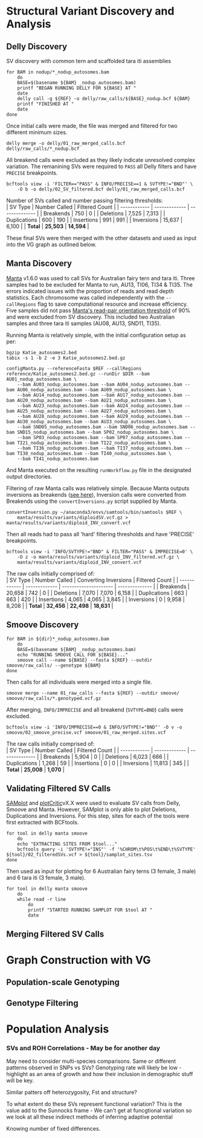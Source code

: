 # Structural Variant Discovery and Analysis
## Delly Discovery
SV discovery with common tern and scaffolded tara iti assemblies
```
for BAM in nodup/*_nodup_autosomes.bam
    do
    BASE=$(basename ${BAM} _nodup_autosomes.bam)
    printf "BEGAN RUNNING DELLY FOR ${BASE} AT "
    date
    delly call -g ${REF} -o delly/raw_calls/${BASE}_nodup.bcf ${BAM}
    printf "FINISHED AT "
    date
done
```
Once initial calls were made, the file was merged and filtered for two different minimum sizes.  
```
delly merge -o delly/01_raw_merged_calls.bcf delly/raw_calls/*_nodup.bcf
```
All breakend calls were excluded as they likely indicate unresolved complex variation. The remanining SVs were required to `PASS` all Delly filters and have `PRECISE` breakpoints.  
```
bcftools view -i 'FILTER=="PASS" & INFO/PRECISE==1 & SVTYPE!="BND"' \
    -O b -o delly/02_SV_filtered.bcf delly/01_raw_merged_calls.bcf
```
Number of SVs called and number passing filtering thresholds:  
|    SV Type   | Number Called | Filtered Count |
| ------------ | ------------- | -------------- |
|  Breakends   |      750      |        0       |
|  Deletions   |     7,525     |      7,313     |
| Duplications |      600      |       190      |
|  Insertions  |      991      |       991      |
|  Inversions  |    15,637     |      6,100     |
|  **Total**   |  **25,503**   |   **14,594**   |

These final SVs were then merged with the other datasets and used as input into the VG graph as outlined below.  
## Manta Discovery
[Manta](https://github.com/Illumina/manta) v1.6.0 was used to call SVs for Australian fairy tern and tara iti. Three samples had to be excluded for Manta to run, AU13, TI06, TI34 & TI35. The errors indicated issues with the proportion of reads and read depth statistics. Each chromosome was called independently with the `--callRegions` flag to save computational resource and increase efficiency. Five samples did not pass [Manta's read-pair orientation threshold](https://github.com/Illumina/manta/issues/168) of 90% and were excluded from SV discovery. This included two Australian samples and three tara iti samples (AU08, AU13, SND11, TI35).

Running Manta is relatively simple, with the initial configuration setup as per:
```
bgzip Katie_autosomes2.bed
tabix -s 1 -b 2 -e 3 Katie_autosomes2.bed.gz 

configManta.py --referenceFasta $REF --callRegions reference/Katie_autosomes2.bed.gz --runDir $DIR --bam AU01_nodup_autosomes.bam \
    --bam AU03_nodup_autosomes.bam --bam AU04_nodup_autosomes.bam --bam AU06_nodup_autosomes.bam --bam AU09_nodup_autosomes.bam \
    --bam AU14_nodup_autosomes.bam --bam AU17_nodup_autosomes.bam --bam AU20_nodup_autosomes.bam --bam AU21_nodup_autosomes.bam \
    --bam AU23_nodup_autosomes.bam --bam AU24_nodup_autosomes.bam --bam AU25_nodup_autosomes.bam --bam AU27_nodup_autosomes.bam \
    --bam AU28_nodup_autosomes.bam --bam AU29_nodup_autosomes.bam --bam AU30_nodup_autosomes.bam --bam AU33_nodup_autosomes.bam \
    --bam SND05_nodup_autosomes.bam --bam SND06_nodup_autosomes.bam --bam SND15_nodup_autosomes.bam --bam SP02_nodup_autosomes.bam \
    --bam SP03_nodup_autosomes.bam --bam SP07_nodup_autosomes.bam --bam TI21_nodup_autosomes.bam --bam TI22_nodup_autosomes.bam \
    --bam TI36_nodup_autosomes.bam --bam TI37_nodup_autosomes.bam --bam TI38_nodup_autosomes.bam --bam TI40_nodup_autosomes.bam \
    --bam TI41_nodup_autosomes.bam
``` 
And Manta executed on the resulting `runWorkflow.py` file in the designated output directories.  

Filtering of raw Manta calls was relatively simple. Because Manta outputs inversions as breakends ([see here](https://github.com/Illumina/manta/blob/master/docs/userGuide/README.md)), Inversion calls were converted from Breakends using the `convertInversions.py` script supplied by Manta.  
```
convertInversion.py ~/anaconda3/envs/samtools/bin/samtools $REF \
    manta/results/variants/diploidSV.vcf.gz > manta/results/variants/diploid_INV_convert.vcf
```
Then all reads had to pass all 'hard' filtering thresholds and have 'PRECISE' breakpoints.  
```
bcftools view -i 'INFO/SVTYPE!="BND" & FILTER="PASS" & IMPRECISE=0' \
    -O z -o manta/results/variants/diploid_INV_filtered.vcf.gz \
    manta/results/variants/diploid_INV_convert.vcf
```

The raw calls initially comprised of:  
|    SV Type   | Number Called | Converting Inversions | Filtered Count |
| ------------ | ------------- | --------------------- | -------------- |
|  Breakends   |    20,658     |          742          |        0       |
|  Deletions   |     7,070     |         7,070         |      6,158     |
| Duplications |      663      |          663          |       420      |
|  Insertions  |     4,065     |         4,065         |      3,845     |
|  Inversions  |       0       |         9,958         |      8,208     |
|  **Total**   |  **32,456**   |      **22,498**       |   **18,631**   |  

## Smoove Discovery

```
for BAM in ${dir}*_nodup_autosomes.bam
    do
    BASE=$(basename ${BAM} _nodup_autosomes.bam)
    echo "RUNNING SMOOVE CALL FOR ${BASE}..."
    smoove call --name ${BASE} --fasta ${REF} --outdir smoove/raw_calls/ --genotype ${BAM}
done
```
Then calls for all individuals were merged into a single file.  
```
smoove merge --name 01_raw_calls --fasta ${REF} --outdir smoove/ smoove/raw_calls/*.genotyped.vcf.gz
```
After merging, `INFO/IMPRECISE` and all breakend (`SVTYPE=BND`) calls were excluded.
```
bcftools view -i 'INFO/IMPRECISE==0 & INFO/SVTYPE!="BND"' -O v -o smoove/02_smoove_precise.vcf smoove/01_raw_merged.sites.vcf
```

The raw calls initially comprised of:  
|    SV Type   | Number Called | Filtered Count |
| ------------ | ------------- | -------------- |
|  Breakends   |     5,904     |        0       |
|  Deletions   |     6,023     |       666      |
| Duplications |     1,268     |       59       |
|  Insertions  |       0       |        0       |
|  Inversions  |    11,813     |       345      |
|  **Total**   |  **25,008**   |    **1,070**   |

## Validating Filtered SV Calls
[SAMplot]() and [plotCritic]()vX.X were used to evaluate SV calls from Delly, Smoove and Manta. However, SAMplot is only able to plot Deletions, Duplications and Inversions. For this step, sites for each of the tools were first extracted with BCFtools.  
```
for tool in delly manta smoove
    do
    echo "EXTRACTING SITES FROM $tool..."
    bcftools query -i 'SVTYPE!="INS"' -f '%CHROM\t%POS\t%END\t%SVTYPE' ${tool}/02_filteredSVs.vcf > ${tool}/samplot_sites.tsv
done
```
Then used as input for plotting for 6 Australian fairy terns (3 female, 3 male) and 6 tara iti (3 female, 3 male).  
```
for tool in delly manta smoove
    do
    while read -r line
        do
        printf "STARTED RUNNING SAMPLOT FOR $tool AT "
        date
```
## Merging Filtered SV Calls


# Graph Construction with VG


## Population-scale Genotyping


## Genotype Filtering


# Population Analysis
 
### SVs and ROH Correlations - May be for another day
 May need to consider multi-species comparisons. 
 Same or different patterns observed in SNPs vs SVs? Genotyping rate will likely be low - highlight as an area of growth and how their inclusion in demographic stuff will be key. 

 Similar patters off heterozygosity, Fst and structure?

 To what extent do these SVs represent functional variation? This is the value add to the Sunnocks frame - We can't get at funcgtional variation so we look at all these indirect methods of inferring adaptive potential 

 Knowing number of fixed differences.  